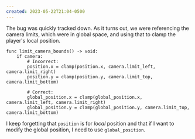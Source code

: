 ```yaml
---
created: 2023-05-22T21:04-0500
---
```


The bug was quickly tracked down. As it turns out, we were referencing the camera limits, which were in global space, and using that to clamp the player's local position.

```gdscript
func limit_camera_bounds() -> void:
	if camera:
		# Incorrect:
		position.x = clamp(position.x, camera.limit_left, camera.limit_right)
		position.y = clamp(position.y, camera.limit_top, camera.limit_bottom)

		# Correct:
		global_position.x = clamp(global_position.x, camera.limit_left, camera.limit_right)
		global_position.y = clamp(global_position.y, camera.limit_top, camera.limit_bottom)
```

I keep forgetting that `position` is for _local_ position and that if I want to modify the global position, I need to use `global_position`.
